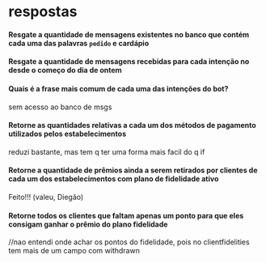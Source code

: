 # respostas




#### Resgate a quantidade de mensagens existentes no banco que contém cada uma das palavras `pedido` e cardápio
#### Resgate a quantidade de mensagens recebidas para cada intenção no desde o começo do dia de ontem
#### Quais é a frase mais comum de cada uma das intenções do bot?
sem acesso ao banco de msgs



#### Retorne as quantidades relativas a cada um dos métodos de pagamento utilizados pelos estabelecimentos
reduzi bastante, mas tem q ter uma forma mais facil do q if 


#### Retorne a quantidade de prêmios ainda a serem retirados por clientes de cada um dos estabelecimentos **com plano de fidelidade ativo**
Feito!!! (valeu, Diegão)

#### Retorne todos os clientes que faltam apenas um ponto para que eles consigam ganhar o prêmio do plano fidelidade
//nao entendi onde achar os pontos do fidelidade, pois no clientfidelities tem mais de um campo com withdrawn